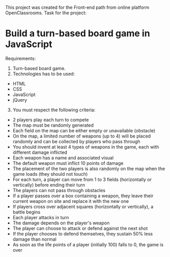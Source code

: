 This project was created for the Front-end path from online platform OpenClassrooms. 
Task for the project:

# Build a turn-based board game in JavaScript
Requirements:
1.	Turn-based board game.
2.	Technologies has to be used:
- HTML
- CSS
- JavaScript
- jQuery
3.	You must respect the following criteria:
-	2 players play each turn to compete
-	The map must be randomly generated
-	Each field on the map can be either empty or unavailable (obstacle)
-	On the map, a limited number of weapons (up to 4) will be placed randomly and can be collected by players who pass through
-	You should invent at least 4 types of weapons in the game, each with different damage inflicted
-	Each weapon has a name and associated visual
-	The default weapon must inflict 10 points of damage
-	The placement of the two players is also randomly on the map when the game loads (they should not touch)
-	For each turn, a player can move from 1 to 3 fields (horizontally or vertically) before ending their turn
-	The players can not pass through obstacles
-	If a player passes over a box containing a weapon, they leave their current weapon on site and replace it with the new one
-	If players cross over adjacent squares (horizontally or vertically), a battle begins
-	Each player attacks in turn
-	The damage depends on the player's weapon
-	The player can choose to attack or defend against the next shot
-	If the player chooses to defend themselves, they sustain 50% less damage than normal
-	As soon as the life points of a player (initially 100) falls to 0, the game is over

